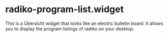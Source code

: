 # radiko-program-list.widget
This is a Übersicht widget that looks like an electric bulletin board. It allows you to display the program listings of radiko on your desktop.
